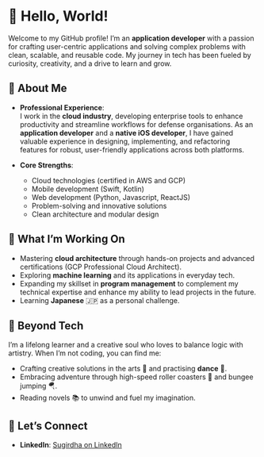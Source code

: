 # 👋 Hello, World!  

Welcome to my GitHub profile! I’m an **application developer** with a passion for crafting user-centric applications and solving complex problems with clean, scalable, and reusable code. My journey in tech has been fueled by curiosity, creativity, and a drive to learn and grow.  

## 🌟 About Me  
- **Professional Experience**:  
  I work in the **cloud industry**, developing enterprise tools to enhance productivity and streamline workflows for defense organisations. As an **application developer** and a **native iOS developer**, I have gained valuable experience in designing, implementing, and refactoring features for robust, user-friendly applications across both platforms.  

- **Core Strengths**:  
  - Cloud technologies (certified in AWS and GCP)  
  - Mobile development (Swift, Kotlin)  
  - Web development (Python, Javascript, ReactJS)  
  - Problem-solving and innovative solutions  
  - Clean architecture and modular design  

## 🌱 What I’m Working On  
- Mastering **cloud architecture** through hands-on projects and advanced certifications (GCP Professional Cloud Architect).  
- Exploring **machine learning** and its applications in everyday tech.
- Expanding my skillset in **program management** to complement my technical expertise and enhance my ability to lead projects in the future.  
- Learning **Japanese** 🇯🇵 as a personal challenge.  

## 🎨 Beyond Tech  
I’m a lifelong learner and a creative soul who loves to balance logic with artistry. When I’m not coding, you can find me:  
- Crafting creative solutions in the arts 🎨 and practising **dance** 💃.  
- Embracing adventure through high-speed roller coasters 🎢 and bungee jumping 🪂.  
- Reading novels 📚 to unwind and fuel my imagination.  

## 🔗 Let’s Connect  
- **LinkedIn**: [Sugirdha on LinkedIn](https://www.linkedin.com/in/sugirdha/)
